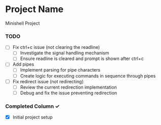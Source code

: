 # Project Name
Minishell Project

### TODO
- [ ] Fix ctrl+c issue (not clearing the readline)
  - [ ] Investigate the signal handling mechanism
  - [ ] Ensure readline is cleared and prompt is shown after ctrl+c
- [ ] Add pipes
  - [ ] Implement parsing for pipe characters
  - [ ] Create logic for executing commands in sequence through pipes
- [ ] Fix redirect issue (not redirecting)
  - [ ] Review the current redirection implementation
  - [ ] Debug and fix the issue preventing redirection

### Completed Column ✓
- [x] Initial project setup
